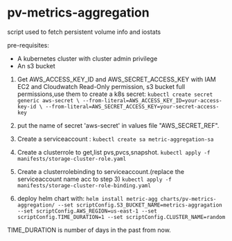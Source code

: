 # pv-metrics-aggregation
script used to fetch persistent volume info and iostats

pre-requisites:
  - A kubernetes cluster with cluster admin privilege
  - An s3 bucket



1) Get AWS_ACCESS_KEY_ID and AWS_SECRET_ACCESS_KEY with IAM EC2 and Cloudwatch Read-Only permission, s3 bucket full permissions,use them to create a k8s secret:
`kubectl create secret generic aws-secret \
  --from-literal=AWS_ACCESS_KEY_ID=your-access-key-id \
  --from-literal=AWS_SECRET_ACCESS_KEY=your-secret-access-key`

2) put the name of secret 'aws-secret' in values file "AWS_SECRET_REF".

3) Create a serviceaccount :
`kubectl create sa metric-aggregation-sa`

3) Create a clusterrole to get,list pvs,pvcs,snapshot.
`kubectl apply -f manifests/storage-cluster-role.yaml`

4) Create a clusterrolebinding to serviceaccount.(replace the serviceaccount name acc to step 3)
`kubectl apply -f manifests/storage-cluster-role-binding.yaml`

5) deploy helm chart with:
    `helm install metric-agg charts/pv-metrics-aggregation/ --set scriptConfig.S3_BUCKET_NAME=metrics-aggragation --set scriptConfig.AWS_REGION=us-east-1 --set scriptConfig.TIME_DURATION=1 --set scriptConfig.CLUSTER_NAME=random`

TIME_DURATION is number of days in the past from now.